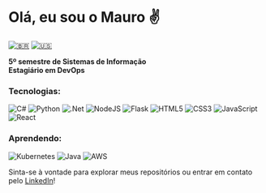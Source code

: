 # Olá, eu sou o Mauro ✌️  

[![🇧🇷](https://img.shields.io/badge/lang-pt--br-green.svg)](https://github.com/MauroRaya/MauroRaya/blob/main/README.md)
[![🇺🇸](https://img.shields.io/badge/lang-en-red.svg)](https://github.com/MauroRaya/MauroRaya/blob/main/README.en.md)  

**5º semestre de Sistemas de Informação**<br>
**Estagiário em DevOps**  

### Tecnologias:  
![C#](https://img.shields.io/badge/c%23-%23239120.svg?style=for-the-badge&logo=csharp&logoColor=white)
![Python](https://img.shields.io/badge/python-3670A0?style=for-the-badge&logo=python&logoColor=ffdd54)
![.Net](https://img.shields.io/badge/.NET-5C2D91?style=for-the-badge&logoColor=white)
![NodeJS](https://img.shields.io/badge/node.js-6DA55F?style=for-the-badge&logo=node.js&logoColor=white)
![Flask](https://img.shields.io/badge/flask-%23000.svg?style=for-the-badge&logo=flask&logoColor=white)
![HTML5](https://img.shields.io/badge/html5-%23E34F26.svg?style=for-the-badge&logo=html5&logoColor=white)
![CSS3](https://img.shields.io/badge/css3-%231572B6.svg?style=for-the-badge&logo=css3&logoColor=white)
![JavaScript](https://img.shields.io/badge/javascript-%23323330.svg?style=for-the-badge&logo=javascript&logoColor=%23F7DF1E)
![React](https://img.shields.io/badge/react-%2320232a.svg?style=for-the-badge&logo=react&logoColor=%2361DAFB)  

### Aprendendo:<br>
![Kubernetes](https://img.shields.io/badge/kubernetes-%23326ce5.svg?style=for-the-badge&logo=kubernetes&logoColor=white)
![Java](https://img.shields.io/badge/java-%23ED8B00.svg?style=for-the-badge&logo=openjdk&logoColor=white)
![AWS](https://img.shields.io/badge/AWS-%23FF9900.svg?style=for-the-badge&logo=amazon-aws&logoColor=white)

Sinta-se à vontade para explorar meus repositórios ou entrar em contato pelo [LinkedIn](https://www.linkedin.com/in/mauroraya/)!
